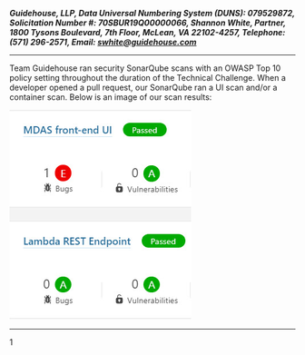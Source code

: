 ***Guidehouse, LLP, Data Universal Numbering System (DUNS): 079529872, Solicitation Number #: 70SBUR19Q00000066, Shannon White, Partner, 1800 Tysons Boulevard, 7th Floor, McLean, VA 22102-4257, Telephone: (571) 296-2571, Email: swhite@guidehouse.com***

------

Team Guidehouse ran security SonarQube scans with an OWASP Top 10 policy setting throughout the duration of the Technical Challenge. When a developer opened a pull request, our SonarQube ran a UI scan and/or a container scan. Below is an image of our scan results:

![Scans](Scans.jpg "Scans")

------

1